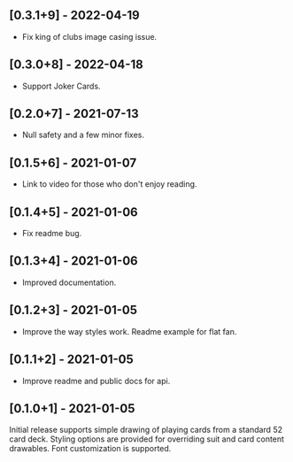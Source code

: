
## [0.3.1+9] - 2022-04-19

- Fix king of clubs image casing issue.

## [0.3.0+8] - 2022-04-18

- Support Joker Cards.

## [0.2.0+7] - 2021-07-13

- Null safety and a few minor fixes.

## [0.1.5+6] - 2021-01-07

- Link to video for those who don't enjoy reading.

## [0.1.4+5] - 2021-01-06

- Fix readme bug.

## [0.1.3+4] - 2021-01-06

- Improved documentation.

## [0.1.2+3] - 2021-01-05

- Improve the way styles work. Readme example for flat fan.

## [0.1.1+2] - 2021-01-05

- Improve readme and public docs for api.

## [0.1.0+1] - 2021-01-05

Initial release supports simple drawing of playing cards from a standard 52 card deck. Styling options are provided for overriding suit and card content drawables. Font customization is supported.
